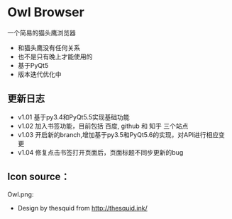 # Owl Browser
一个简易的猫头鹰浏览器 

- 和猫头鹰没有任何关系
- 也不是只有晚上才能使用的
- 基于PyQt5
- 版本迭代优化中
## 更新日志

- v1.01 基于py3.4和PyQt5.5实现基础功能
- v1.02 加入书签功能，目前包括 百度, github 和 知乎 三个站点
- v1.03 开启新的branch,增加基于py3.5和PyQt5.6的实现，对API进行相应变更
- v1.04 修复点击书签打开页面后，页面标题不同步更新的bug


## Icon source：
Owl.png:
- Design by thesquid from http://thesquid.ink/ 
